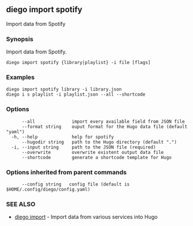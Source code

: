 ## diego import spotify

Import data from Spotify

### Synopsis

Import data from Spotify.

```
diego import spotify {library|playlist} -i file [flags]
```

### Examples

```
diego import spotify library -i library.json
diego i s playlist -i playlist.json --all --shortcode
```

### Options

```
      --all              import every available field from JSON file
      --format string    ouput format for the Hugo data file (default "yaml")
  -h, --help             help for spotify
      --hugodir string   path to the Hugo directory (default ".")
  -i, --input string     path to the JSON file (required)
      --overwrite        overwrite existent output data file
      --shortcode        generate a shortcode template for Hugo
```

### Options inherited from parent commands

```
      --config string   config file (default is $HOME/.config/diego/config.yaml)
```

### SEE ALSO

* [diego import](diego_import.md)	 - Import data from various services into Hugo

